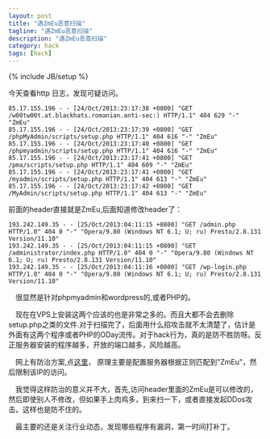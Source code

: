 ```yaml
---
layout: post
title: "遇ZmEu恶意扫描"
tagline: "遇ZmEu恶意扫描"
description: "遇ZmEu恶意扫描"
category: hack
tags: [hack]
---
```

{% include JB/setup %}

今天查看http 日志，发现可疑访问。

	85.17.155.196 - - [24/Oct/2013:23:17:38 +0800] "GET /w00tw00t.at.blackhats.romanian.anti-sec:) HTTP/1.1" 404 629 "-" "ZmEu"
	85.17.155.196 - - [24/Oct/2013:23:17:39 +0800] "GET /phpMyAdmin/scripts/setup.php HTTP/1.1" 404 616 "-" "ZmEu"
	85.17.155.196 - - [24/Oct/2013:23:17:40 +0800] "GET /phpmyadmin/scripts/setup.php HTTP/1.1" 404 616 "-" "ZmEu"
	85.17.155.196 - - [24/Oct/2013:23:17:41 +0800] "GET /pma/scripts/setup.php HTTP/1.1" 404 609 "-" "ZmEu"
	85.17.155.196 - - [24/Oct/2013:23:17:41 +0800] "GET /myadmin/scripts/setup.php HTTP/1.1" 404 613 "-" "ZmEu"
	85.17.155.196 - - [24/Oct/2013:23:17:42 +0800] "GET /MyAdmin/scripts/setup.php HTTP/1.1" 404 613 "-" "ZmEu"

前面的header直接就是ZmEu,后面知道修改header了：

	193.242.149.35 - - [25/Oct/2013:04:11:15 +0800] "GET /admin.php HTTP/1.0" 404 0 "-" "Opera/9.80 (Windows NT 6.1; U; ru) Presto/2.8.131 Version/11.10"
	193.242.149.35 - - [25/Oct/2013:04:11:15 +0800] "GET /administrator/index.php HTTP/1.0" 404 0 "-" "Opera/9.80 (Windows NT 6.1; U; ru) Presto/2.8.131 Version/11.10"
	193.242.149.35 - - [25/Oct/2013:04:11:16 +0800] "GET /wp-login.php HTTP/1.0" 404 0 "-" "Opera/9.80 (Windows NT 6.1; U; ru) Presto/2.8.131 Version/11.10"


&emsp;很显然是针对phpmyadmin和wordpress的,或者PHP的。

&emsp;现在在VPS上安装这两个应该的也是非常之多的。而且大都不会去删除setup.php之类的文件.对于扫描完了，后面用什么招攻击就不太清楚了，估计是外面有这两个程序或者PHP的ODay流传。对于hack行为，真的是防不胜防呀。反正服务器安装的程序越多，开放的端口越多，风险越高。

&emsp;网上有防治方案,点[这里](https://jamyy.dyndns.org/blog/2010/11/2824.html)， 原理主要是配置服务器根据正则匹配到"ZmEu"，然后限制该IP的访问。

&emsp;我觉得这样防治的意义并不大，首先,访问header里面的ZmEu是可以修改的，然后即使别人不修改，但如果手上肉鸡多，到来扫一下，或者直接发起DDos攻击。这样也是防不住的。

&emsp;最主要的还是关注行业动态，发现哪些程序有漏洞，第一时间打补丁。
